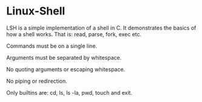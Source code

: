 # Linux-Shell
LSH is a simple implementation of a shell in C. It demonstrates the basics of how a shell works. That is: read, parse, fork, exec etc. 

Commands must be on a single line.

Arguments must be separated by whitespace.

No quoting arguments or escaping whitespace.

No piping or redirection.

Only builtins are: cd, ls, ls -la, pwd, touch and exit. 
